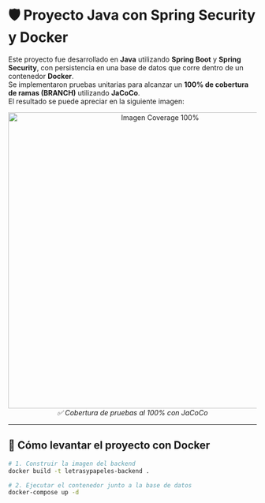 # 🛡️ Proyecto Java con Spring Security y Docker

Este proyecto fue desarrollado en **Java** utilizando **Spring Boot** y **Spring Security**, con persistencia en una base de datos que corre dentro de un contenedor **Docker**.  
Se implementaron pruebas unitarias para alcanzar un **100% de cobertura de ramas (BRANCH)** utilizando **JaCoCo**.  
El resultado se puede apreciar en la siguiente imagen:

<p align="center">
  <img src="https://i.ibb.co/r2rcKm7D/Captura-de-pantalla-280.png" alt="Imagen Coverage 100%" width="600"/>
  <br/>
  <em>✅ Cobertura de pruebas al 100% con JaCoCo</em>
</p>

---

## 🚀 Cómo levantar el proyecto con Docker

```bash
# 1. Construir la imagen del backend
docker build -t letrasypapeles-backend .

# 2. Ejecutar el contenedor junto a la base de datos
docker-compose up -d

